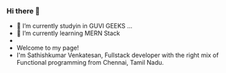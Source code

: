 ### Hi there 👋

- 🔭 I’m currently studyin in GUVI GEEKS ...
- 🌱 I’m currently learning MERN Stack
- 
- Welcome to my page!
- I'm Sathishkumar Venkatesan, Fullstack developer with the right mix of Functional programming from  Chennai, Tamil Nadu.

